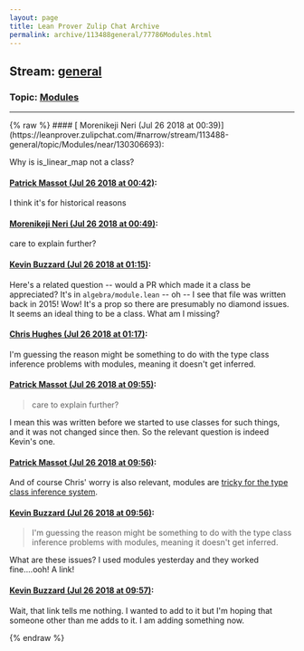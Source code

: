 ```yaml
---
layout: page
title: Lean Prover Zulip Chat Archive 
permalink: archive/113488general/77786Modules.html
---
```


## Stream: [general](https://leanprover-community.github.io/archive/113488general/index.html)
### Topic: [Modules](https://leanprover-community.github.io/archive/113488general/77786Modules.html)

---

<base href="https://leanprover.zulipchat.com">
{% raw %}
#### [ Morenikeji Neri (Jul 26 2018 at 00:39)](https://leanprover.zulipchat.com/#narrow/stream/113488-general/topic/Modules/near/130306693):
<p>Why is is_linear_map not a class?</p>

#### [ Patrick Massot (Jul 26 2018 at 00:42)](https://leanprover.zulipchat.com/#narrow/stream/113488-general/topic/Modules/near/130306882):
<p>I think it's for historical reasons</p>

#### [ Morenikeji Neri (Jul 26 2018 at 00:49)](https://leanprover.zulipchat.com/#narrow/stream/113488-general/topic/Modules/near/130307142):
<p>care to explain further?</p>

#### [ Kevin Buzzard (Jul 26 2018 at 01:15)](https://leanprover.zulipchat.com/#narrow/stream/113488-general/topic/Modules/near/130308302):
<p>Here's a related question -- would a PR which made it a class be appreciated? It's in <code>algebra/module.lean</code> -- oh -- I see that file was written back in 2015! Wow! It's a prop so there are presumably no diamond issues. It seems an ideal thing to be a class. What am I missing?</p>

#### [ Chris Hughes (Jul 26 2018 at 01:17)](https://leanprover.zulipchat.com/#narrow/stream/113488-general/topic/Modules/near/130308409):
<p>I'm guessing the reason might be something to do with the type class inference problems with modules, meaning it doesn't get inferred.</p>

#### [ Patrick Massot (Jul 26 2018 at 09:55)](https://leanprover.zulipchat.com/#narrow/stream/113488-general/topic/Modules/near/130327984):
<blockquote>
<p>care to explain further?</p>
</blockquote>
<p>I mean this was written before we started to use classes for such things, and it was not changed since then. So the relevant question is indeed Kevin's one.</p>

#### [ Patrick Massot (Jul 26 2018 at 09:56)](https://leanprover.zulipchat.com/#narrow/stream/113488-general/topic/Modules/near/130328041):
<p>And of course Chris' worry is also relevant, modules are <a href="https://github.com/leanprover/mathlib/issues/210" target="_blank" title="https://github.com/leanprover/mathlib/issues/210">tricky for the type class inference system</a>.</p>

#### [ Kevin Buzzard (Jul 26 2018 at 09:56)](https://leanprover.zulipchat.com/#narrow/stream/113488-general/topic/Modules/near/130328045):
<blockquote>
<p>I'm guessing the reason might be something to do with the type class inference problems with modules, meaning it doesn't get inferred.</p>
</blockquote>
<p>What are these issues? I used modules yesterday and they worked fine....ooh! A link!</p>

#### [ Kevin Buzzard (Jul 26 2018 at 09:57)](https://leanprover.zulipchat.com/#narrow/stream/113488-general/topic/Modules/near/130328062):
<p>Wait, that link tells me nothing. I wanted to add to it but I'm hoping that someone other than me adds to it. I am adding something now.</p>


{% endraw %}
